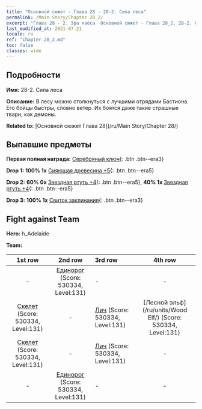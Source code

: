 ```yaml
---
title: "Основной сюжет - Глава 28 - 28-2. Сила леса"
permalink: /Main Story/Chapter 28_2/
excerpt: "Глава 28 - 2. Эра хаоса  Основной сюжет - Глава 28_2. 28-2. Сила леса"
last_modified_at: 2021-07-21
locale: ru
ref: "Chapter 28_2.md"
toc: false
classes: wide
---
```


## Подробности

 **Имя:** 28-2. Сила леса

 **Описание:** В лесу можно столкнуться с лучшими отрядами Бастиона. Его бойцы быстры, словно ветер. Их боятся даже такие страшные твари, как демоны.

 **Related to:** [Основной сюжет Глава 28](/ru/Main Story/Chapter 28/)

## Выпавшие предметы

 **Первая полная награда:** [Серебряный ключ](/ItemsRU/con_693/){: .btn .btn--era3}

 **Drop 1:** **100% 1x** [Сияющая древесина +5](/ItemsRU/mat_97/){: .btn .btn--era5}

 **Drop 2:** **60% 0x** [Звездная ртуть +4](/ItemsRU/mat_91/){: .btn .btn--era5}, **40% 1x** [Звездная ртуть +4](/ItemsRU/mat_91/){: .btn .btn--era5}

 **Drop 3:** **100% 1x** [Свиток заклинания](/ItemsRU/con_694/){: .btn .btn--era3}


## Fight against Team
 **Hero:** h_Adelaide

 **Team:**


  | 1st row | 2nd row | 3rd row | 4th row |
  |:----:|:----:|:----|:----:|
  | - | [Единорог](/ru/units/Unicorn/) (Score: 530334, Level:131)  | - | - |
  | [Скелет](/ru/units/Skeleton/) (Score: 530334, Level:131)  | - | [Лич](/ru/units/Lich/) (Score: 530334, Level:131)  | [Лесной эльф](/ru/units/Wood Elf/) (Score: 530334, Level:131)  |
  | [Скелет](/ru/units/Skeleton/) (Score: 530334, Level:131)  | - | [Лич](/ru/units/Lich/) (Score: 530334, Level:131)  | - |
  | - | [Единорог](/ru/units/Unicorn/) (Score: 530334, Level:131)  | - | - |



